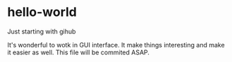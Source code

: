 # hello-world
Just starting with gihub 

It's wonderful to wotk in GUI interface. It make things interesting and make it easier as well. 
This file will be commited ASAP. 
